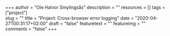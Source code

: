 +++
author = "Ole Halvor Smylingsås"
description = ""
resources = []
tags = ["project"]   
slug = ""
title = "Project: Cross-browser error logging"
date = "2020-04-27T00:31:17+02:00"
draft = "false"
featuretext = ""
featureimg = ""
comments = "false"
+++
